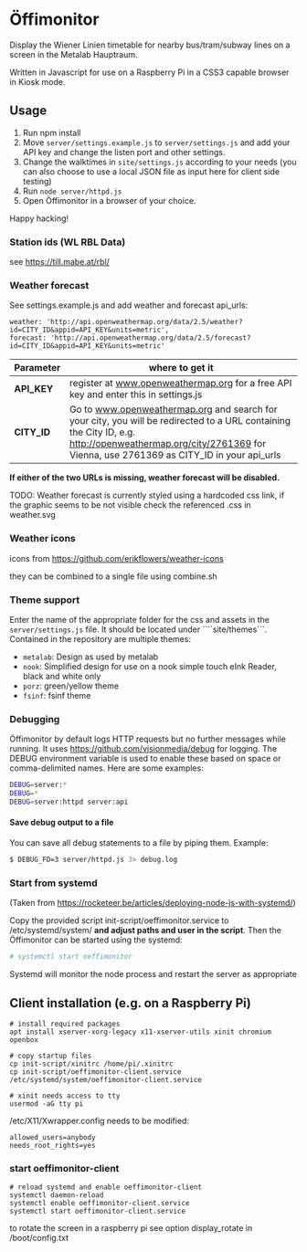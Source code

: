 # Öffimonitor

Display the Wiener Linien timetable for nearby bus/tram/subway lines on a
screen in the Metalab Hauptraum.

Written in Javascript for use on a Raspberry Pi in a CSS3 capable browser in Kiosk mode.

## Usage

1. Run npm install
2.  Move ```server/settings.example.js``` to ```server/settings.js``` and add your API key and change the listen port and other settings.
3.  Change the walktimes in ```site/settings.js``` according to your needs (you can also choose to use a local JSON file as input here for client side testing)
4.  Run ```node server/httpd.js```
5.  Open Öffimonitor in a browser of your choice.

Happy hacking!

### Station ids (WL RBL Data)

see https://till.mabe.at/rbl/

### Weather forecast

See settings.example.js and add weather and forecast api_urls:
```
weather: 'http://api.openweathermap.org/data/2.5/weather?id=CITY_ID&appid=API_KEY&units=metric',
forecast: 'http://api.openweathermap.org/data/2.5/forecast?id=CITY_ID&appid=API_KEY&units=metric'
```

Parameter    | where to get it
------------ | -------------
**API_KEY**  | register at www.openweathermap.org for a free API key and enter this in settings.js
**CITY_ID**  | Go to www.openweathermap.org and search for your city, you will be redirected to a URL containing the City ID, e.g. http://openweathermap.org/city/2761369 for Vienna, use 2761369 as CITY_ID in your api_urls

**If either of the two URLs is missing, weather forecast will be disabled.**

TODO: Weather forecast is currently styled using a hardcoded css link, if the graphic seems to be not visible check the referenced .css in weather.svg

### Weather icons

icons from https://github.com/erikflowers/weather-icons

they can be combined to a single file using combine.sh

### Theme support

Enter the name of the appropriate folder for the css and assets in the ```server/settings.js``` file. It should be located under ````site/themes```.
Contained in the repository are multiple themes:
- ```metalab```: Design as used by metalab
- ```nook```: Simplified design for use on a nook simple touch eInk Reader, black and white only
- ```porz```: green/yellow theme
- ```fsinf```: fsinf theme

### Debugging

Öffimonitor by default logs HTTP requests but no further  messages while running. It uses https://github.com/visionmedia/debug for logging.
The DEBUG environment variable is used to enable these based on space or comma-delimited names. Here are some examples:
```bash
DEBUG=server:*
DEBUG=*
DEBUG=server:httpd server:api
```

#### Save debug output to a file

You can save all debug statements to a file by piping them.
Example:
```bash
$ DEBUG_FD=3 server/httpd.js 3> debug.log
```

### Start from systemd
(Taken from https://rocketeer.be/articles/deploying-node-js-with-systemd/)

Copy the provided script init-script/oeffimonitor.service to /etc/systemd/system/ **and adjust paths and user in the script**.
Then the Öffimonitor can be started using the systemd:

```bash
# systemctl start oeffimonitor
```

Systemd will monitor the node process and restart the server as appropriate


## Client installation (e.g. on a Raspberry Pi)

```
# install required packages
apt install xserver-xorg-legacy x11-xserver-utils xinit chromium openbox

# copy startup files
cp init-script/xinitrc /home/pi/.xinitrc
cp init-script/oeffimonitor-client.service /etc/systemd/system/oeffimonitor-client.service

# xinit needs access to tty
usermod -aG tty pi
```

/etc/X11/Xwrapper.config needs to be modified:

```
allowed_users=anybody
needs_root_rights=yes
```

### start oeffimonitor-client

```
# reload systemd and enable oeffimonitor-client
systemctl daemon-reload
systemctl enable oeffimonitor-client.service
systemctl start oeffimonitor-client.service
```

to rotate the screen in a raspberry pi see option display\_rotate in /boot/config.txt
